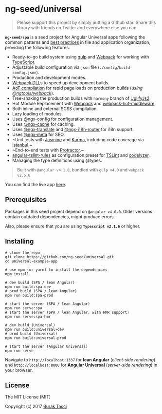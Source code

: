 # ng-seed/universal
> Please support this project by simply putting a Github star. Share this library with friends on Twitter and everywhere else you can.

**`ng-seed/spa`** is a seed project for Angular Universal apps following the common patterns and [best practices](https://angular.io/styleguide) in file and application organization, providing the following features:

- Ready-to-go build system using [gulp] and [Webpack] for working with [TypeScript].
- Adjustable build configuration via `json` file (`./config/build-config.json`).
- Production and development modes.
- [Webpack DLL]s to speed up development builds.
- [AoT compilation] for rapid page loads on production builds (*using [@ngtools/webpack]*).
- Tree-shaking the production builds with `harmony` branch of [UglifyJs2].
- Hot Module Replacement with [Webpack] and [webpack-hot-middleware].
- Both inline and external SCSS compilation.
- Lazy loading of modules.
- Uses [@ngx-config] for configuration management.
- Uses [@ngx-cache] for caching.
- Uses [@ngx-translate] and [@ngx-i18n-router] for i18n support.
- Uses [@ngx-meta] for SEO.
- ~Unit tests with [Jasmine] and [Karma], including code coverage via [Istanbul].~
- ~End-to-end tests with [Protractor].~
- [angular-tslint-rules] as configuration preset for [TSLint] and [codelyzer].
- Managing the type definitions using @types.

> Built with `@angular v4.1.0`, bundled with `gulp v4.0` and `webpack v2.5.0`.

You can find the live app [here](https://ng-seed-universal.azurewebsites.net).

## Prerequisites
Packages in this seed project depend on `@angular v4.0.0`. Older versions contain outdated dependencies, might produce errors.

Also, please ensure that you are using **`Typescript v2.1.6`** or higher.

## Installing
```
# clone the repo
git clone https://github.com/ng-seed/universal.git
cd universal-example-app

# use npm (or yarn) to install the dependencies
npm install

# dev build (SPA / lean Angular)
npm run build:spa-dev
# prod build (SPA / lean Angular)
npm run build:spa-prod

# start the server (SPA / lean Angular)
npm run serve:spa
# start the server (SPA / lean Angular, with HMR support)
npm run serve:spa-hmr

# dev build (Universal)
npm run build:universal-dev
# prod build (Universal)
npm run build:universal-prod

# start the server (Angular Universal)
npm run serve
```

Navigate to `http://localhost:1337` for **lean Angular** (*client-side rendering*) and `http://localhost:8000` for **Angular Universal** (*server-side rendering*) in your browser.

## License
The MIT License (MIT)

Copyright (c) 2017 [Burak Tasci]

[gulp]: http://gulpjs.com
[Webpack]: http://webpack.github.io
[TypeScript]: https://github.com/Microsoft/TypeScript
[Webpack DLL]: https://robertknight.github.io/posts/webpack-dll-plugins
[AoT compilation]: https://angular.io/docs/ts/latest/cookbook/aot-compiler.html
[@ngtools/webpack]: https://www.npmjs.com/package/@ngtools/webpack
[UglifyJs2]: https://github.com/mishoo/UglifyJS2/tree/harmony
[webpack-hot-middleware]: https://github.com/glenjamin/webpack-hot-middleware
[@ngx-config]: https://github.com/ngx-config/core
[@ngx-cache]: https://github.com/ngx-cache/core
[@ngx-translate]: https://github.com/ngx-translate/core
[@ngx-i18n-router]: https://github.com/ngx-i18n-router/core
[@ngx-meta]: https://github.com/ngx-meta/core
[Jasmine]: https://jasmine.github.io
[Karma]: https://karma-runner.github.io
[Istanbul]: https://github.com/webpack-contrib/istanbul-instrumenter-loader
[Protractor]: http://www.protractortest.org
[angular-tslint-rules]: https://github.com/fulls1z3/angular-tslint-rules
[TSLint]: https://github.com/palantir/tslint
[codelyzer]: https://github.com/mgechev/codelyzer
[Burak Tasci]: http://www.buraktasci.com
